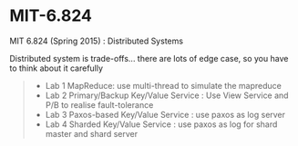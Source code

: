 # MIT-6.824
MIT 6.824 (Spring 2015) : Distributed Systems

Distributed system is trade-offs... there are lots of edge case,
so you have to think about it carefully
> * Lab 1 MapReduce: use multi-thread to simulate the mapreduce
> * Lab 2 Primary/Backup Key/Value Service : Use View Service and P/B to realise fault-tolerance
> * Lab 3 Paxos-based Key/Value Service : use paxos as log server
> * Lab 4 Sharded Key/Value Service : use paxos as log for shard master and shard server
